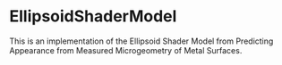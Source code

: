 # EllipsoidShaderModel
This is an implementation of the Ellipsoid Shader Model from Predicting Appearance from Measured Microgeometry of Metal Surfaces. 
